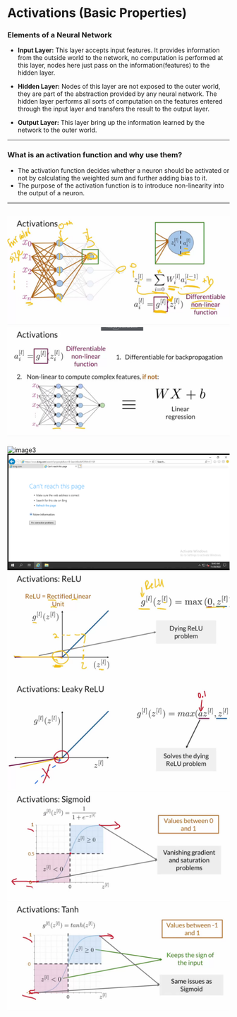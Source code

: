 # Activations (Basic Properties)

### Elements of a Neural Network 

- **Input Layer:** This layer accepts input features. It provides information from the outside world to the network, no computation is performed at this layer, nodes here just pass on the information(features) to the hidden layer. 

- **Hidden Layer:** Nodes of this layer are not exposed to the outer world, they are part of the abstraction provided by any neural network. The hidden layer performs all sorts of computation on the features entered through the input layer and transfers the result to the output layer. 

- **Output Layer:** This layer bring up the information learned by the network to the outer world.

-------------------------------------------------------------------------------------------------------------
### What is an activation function and why use them? 

- The activation function decides whether a neuron should be activated or not by calculating the weighted sum and further adding bias to it.
- The purpose of the activation function is to introduce non-linearity into the output of a neuron. 

--------------------------------------------------------------------------------------------------------------
![image1](https://github.com/AyaKhaledYousef/Generative-Adversarial-Networks-GANs-Specialization/blob/main/1-Build%20Basic%20Generative%20Adversarial%20Networks%20(GANs)/Week2/images/1.png)
![image2](https://github.com/AyaKhaledYousef/Generative-Adversarial-Networks-GANs-Specialization/blob/main/1-Build%20Basic%20Generative%20Adversarial%20Networks%20(GANs)/Week2/images/2.png)
---------------------------------------------------------------------------------------------------------------
![image3](https://github.com/AyaKhaledYousef/Generative-Adversarial-Networks-GANs-Specialization/blob/main/1-Build%20Basic%20Generative%20Adversarial%20Networks%20(GANs)/Week2/images/3.png)
![image4](https://github.com/AyaKhaledYousef/Generative-Adversarial-Networks-GANs-Specialization/blob/main/1-Build%20Basic%20Generative%20Adversarial%20Networks%20(GANs)/Week2/images/4.png)
![image5](https://github.com/AyaKhaledYousef/Generative-Adversarial-Networks-GANs-Specialization/blob/main/1-Build%20Basic%20Generative%20Adversarial%20Networks%20(GANs)/Week2/images/5.png)
![image6](https://github.com/AyaKhaledYousef/Generative-Adversarial-Networks-GANs-Specialization/blob/main/1-Build%20Basic%20Generative%20Adversarial%20Networks%20(GANs)/Week2/images/6.png)
![image7](https://github.com/AyaKhaledYousef/Generative-Adversarial-Networks-GANs-Specialization/blob/main/1-Build%20Basic%20Generative%20Adversarial%20Networks%20(GANs)/Week2/images/7.png)
![image8](https://github.com/AyaKhaledYousef/Generative-Adversarial-Networks-GANs-Specialization/blob/main/1-Build%20Basic%20Generative%20Adversarial%20Networks%20(GANs)/Week2/images/8.png)
